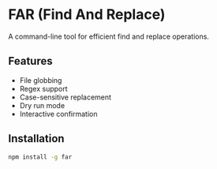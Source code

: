 # FAR (Find And Replace)

A command-line tool for efficient find and replace operations.

## Features
- File globbing
- Regex support
- Case-sensitive replacement
- Dry run mode
- Interactive confirmation

## Installation
```bash
npm install -g far

